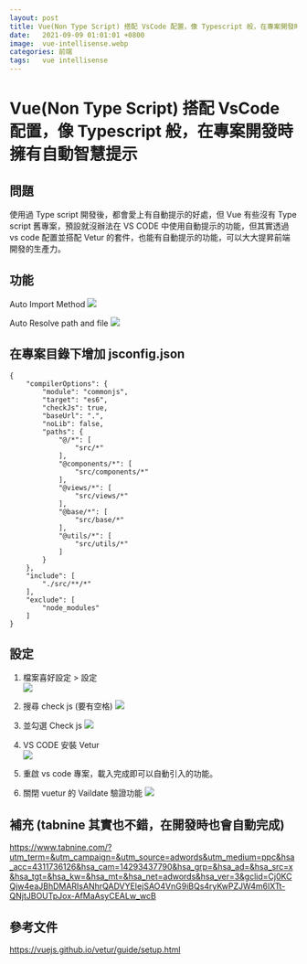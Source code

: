 ```yaml
---
layout: post
title: Vue(Non Type Script) 搭配 VsCode 配置，像 Typescript 般，在專案開發時擁有自動智慧提示
date:   2021-09-09 01:01:01 +0800
image:  vue-intellisense.webp
categories: 前端
tags:   vue intellisense
---
```

# Vue(Non Type Script) 搭配 VsCode 配置，像 Typescript 般，在專案開發時擁有自動智慧提示
## 問題
使用過 Type script 開發後，都會愛上有自動提示的好處，但 Vue 有些沒有 Type script 舊專案，預設就沒辦法在 VS CODE 中使用自動提示的功能，但其實透過vs code 配置並搭配 Vetur 的套件，也能有自動提示的功能，可以大大提昇前端開發的生產力。

## 功能

Auto Import Method
![](https://i.imgur.com/hySzthP.png)

Auto Resolve path and file 
![](https://i.imgur.com/gml6il5.png)

## 在專案目錄下增加  jsconfig.json
```
{
    "compilerOptions": {
		"module": "commonjs",
        "target": "es6",
        "checkJs": true,
        "baseUrl": ".",
        "noLib": false,
        "paths": {
            "@/*": [
                "src/*"
            ],
            "@components/*": [
                "src/components/*"
            ],
            "@views/*": [
                "src/views/*"
            ],
            "@base/*": [
                "src/base/*"
            ],
            "@utils/*": [
                "src/utils/*"
            ]
        }
    },
    "include": [
        "./src/**/*"
    ],
    "exclude": [
        "node_modules"
    ]
}
```
## 設定
1. 檔案喜好設定 > 設定  
![](https://i.imgur.com/mg4kgQo.png)  

2. 搜尋 check js (要有空格)
![](https://i.imgur.com/xC22kZj.png)  

3. 並勾選 Check js
![](https://i.imgur.com/RQc6Io9.png)  
 
4. VS CODE 安裝 Vetur  
![](https://i.imgur.com/KxCrlNE.png)  

5. 重啟 vs code 專案，載入完成即可以自動引入的功能。

6. 關閉 vuetur 的 Vaildate 驗證功能
![](https://i.imgur.com/E89L5am.jpg)



## 補充 (tabnine 其實也不錯，在開發時也會自動完成)
https://www.tabnine.com/?utm_term=&utm_campaign=&utm_source=adwords&utm_medium=ppc&hsa_acc=4311736126&hsa_cam=14293437790&hsa_grp=&hsa_ad=&hsa_src=x&hsa_tgt=&hsa_kw=&hsa_mt=&hsa_net=adwords&hsa_ver=3&gclid=Cj0KCQjw4eaJBhDMARIsANhrQADVYEIejSAO4VnG9iBQs4ryKwPZJW4m6lXTt-QNjtJBOUTpJox-AfMaAsyCEALw_wcB

## 參考文件
https://vuejs.github.io/vetur/guide/setup.html


